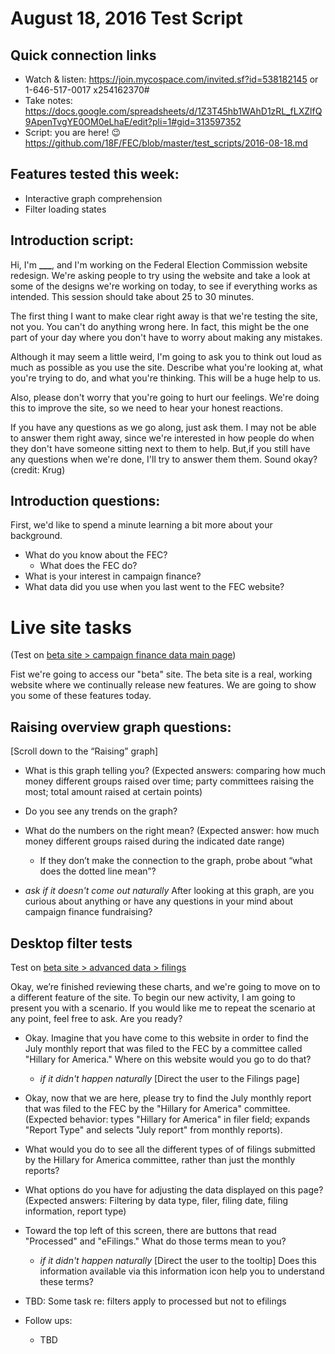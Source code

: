 # August 18, 2016 Test Script

## Quick connection links

- Watch & listen: <https://join.mycospace.com/invited.sf?id=538182145> or 1-646-517-0017 x254162370#
- Take notes: <https://docs.google.com/spreadsheets/d/1Z3T45hb1WAhD1zRL_fLXZlfQ9ApenTvgYE0OM0eLhaE/edit?pli=1#gid=313597352>
- Script: you are here! :wink: <https://github.com/18F/FEC/blob/master/test_scripts/2016-08-18.md>

## Features tested this week:

- Interactive graph comprehension
- Filter loading states

## Introduction script:

Hi, I'm **___**, and I'm working on the Federal Election Commission website redesign. We're asking people to try using the website and take a look at some of the designs we're working on today, to see if everything works as intended. This session should take about 25 to 30 minutes.

The first thing I want to make clear right away is that we're testing the site, not you. You can't do anything wrong here. In fact, this might  be the one part of your day where you don't have to worry about making any mistakes.

Although it may seem a little weird, I'm going to ask you to think out loud as much as possible as you use the site. Describe what you're looking at, what you're trying to do, and what you're thinking. This will be a huge help to us.

Also, please don't worry that you're going to hurt our feelings. We're doing this to improve the site, so we need to hear your honest reactions.

If you have any questions as we go along, just ask them. I may not be able to answer them right away, since we're interested in how people do when they don't have someone sitting next to them to help. But,if you still have any questions when we're done, I'll try to answer them them. Sound okay? (credit: Krug)

## Introduction questions:
First, we'd like to spend a minute learning a bit more about your background.

- What do you know about the FEC?
	- What does the FEC do?
- What is your interest in campaign finance?
- What data did you use when you last went to the FEC website?

# Live site tasks
(Test on [beta site > campaign finance data main page](https://beta.fec.gov))

Fist we're going to access our "beta" site. The beta site is a real, working website where we continually release new features. We are going to show you some of these features today.

## Raising overview graph questions:
[Scroll down to the “Raising” graph]

- What is this graph telling you? (Expected answers: comparing how much money different groups raised over time; party committees raising the most; total amount raised at certain points)

- Do you see any trends on the graph?

- What do the numbers on the right mean? (Expected answer: how much money different groups raised during the indicated date range)
	- If they don’t make the connection to the graph, probe about “what does the dotted line mean”?

- _ask if it doesn't come out naturally_ After looking at this graph, are you curious about anything or have any questions in your mind about campaign finance fundraising?

## Desktop filter tests
Test on [beta site > advanced data > filings](https://beta.fec.gov/data/advanced/filings)

Okay, we’re finished reviewing these charts, and we're going to move on to a different feature of the site. To begin our new activity, I am going to present you with a scenario. If you would like me to repeat the scenario at any point, feel free to ask. Are you ready?

- Okay. Imagine that you have come to this website in order to find the July monthly report that was filed to the FEC by a committee called "Hillary for America." Where on this website would you go to do that?
	- _if it didn't happen naturally_ [Direct the user to the Filings page]

- Okay, now that we are here, please try to find the July monthly report that was filed to the FEC by the "Hillary for America" committee. (Expected behavior:  types "Hillary for America" in filer field; expands "Report Type" and selects "July report" from monthly reports).

- What would you do to see all the different types of of filings submitted by the Hillary for America committee, rather than just the monthly reports?

- What options do you have for adjusting the data displayed on this page? (Expected answers: Filtering by data type, filer, filing date, filing information, report type)

- Toward the top left of this screen, there are buttons that read "Processed" and "eFilings." What do those terms mean to you?
	- _if it didn't happen naturally_ [Direct the user to the tooltip] Does this information available via this information icon help you to understand these terms?

- TBD: Some task re: filters apply to processed but not to efilings

- Follow ups:
	- TBD
	
